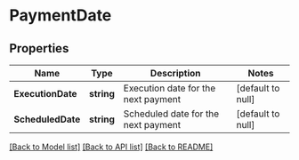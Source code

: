 # PaymentDate

## Properties
Name | Type | Description | Notes
------------ | ------------- | ------------- | -------------
**ExecutionDate** | **string** | Execution date for the next payment | [default to null]
**ScheduledDate** | **string** | Scheduled date for the next payment | [default to null]

[[Back to Model list]](../README.md#documentation-for-models) [[Back to API list]](../README.md#documentation-for-api-endpoints) [[Back to README]](../README.md)

